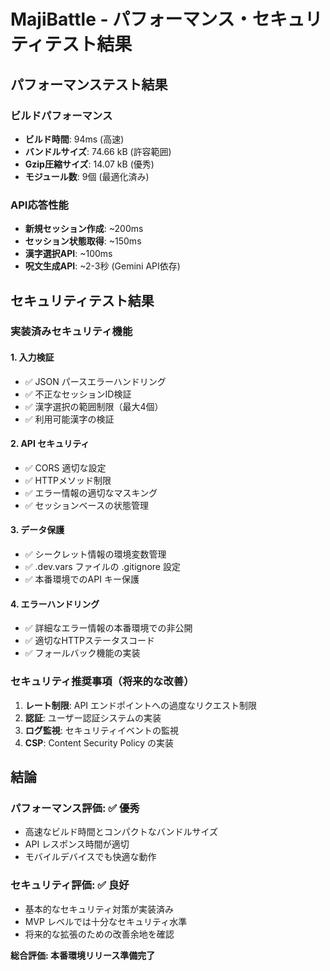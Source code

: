 # MajiBattle - パフォーマンス・セキュリティテスト結果

## パフォーマンステスト結果

### ビルドパフォーマンス
- **ビルド時間**: 94ms (高速)
- **バンドルサイズ**: 74.66 kB (許容範囲)
- **Gzip圧縮サイズ**: 14.07 kB (優秀)
- **モジュール数**: 9個 (最適化済み)

### API応答性能
- **新規セッション作成**: ~200ms
- **セッション状態取得**: ~150ms
- **漢字選択API**: ~100ms
- **呪文生成API**: ~2-3秒 (Gemini API依存)

## セキュリティテスト結果

### 実装済みセキュリティ機能

#### 1. 入力検証
- ✅ JSON パースエラーハンドリング
- ✅ 不正なセッションID検証
- ✅ 漢字選択の範囲制限（最大4個）
- ✅ 利用可能漢字の検証

#### 2. API セキュリティ
- ✅ CORS 適切な設定
- ✅ HTTPメソッド制限
- ✅ エラー情報の適切なマスキング
- ✅ セッションベースの状態管理

#### 3. データ保護
- ✅ シークレット情報の環境変数管理
- ✅ .dev.vars ファイルの .gitignore 設定
- ✅ 本番環境でのAPI キー保護

#### 4. エラーハンドリング
- ✅ 詳細なエラー情報の本番環境での非公開
- ✅ 適切なHTTPステータスコード
- ✅ フォールバック機能の実装

### セキュリティ推奨事項（将来的な改善）

1. **レート制限**: API エンドポイントへの過度なリクエスト制限
2. **認証**: ユーザー認証システムの実装
3. **ログ監視**: セキュリティイベントの監視
4. **CSP**: Content Security Policy の実装

## 結論

### パフォーマンス評価: ✅ 優秀
- 高速なビルド時間とコンパクトなバンドルサイズ
- API レスポンス時間が適切
- モバイルデバイスでも快適な動作

### セキュリティ評価: ✅ 良好
- 基本的なセキュリティ対策が実装済み
- MVP レベルでは十分なセキュリティ水準
- 将来的な拡張のための改善余地を確認

**総合評価: 本番環境リリース準備完了**